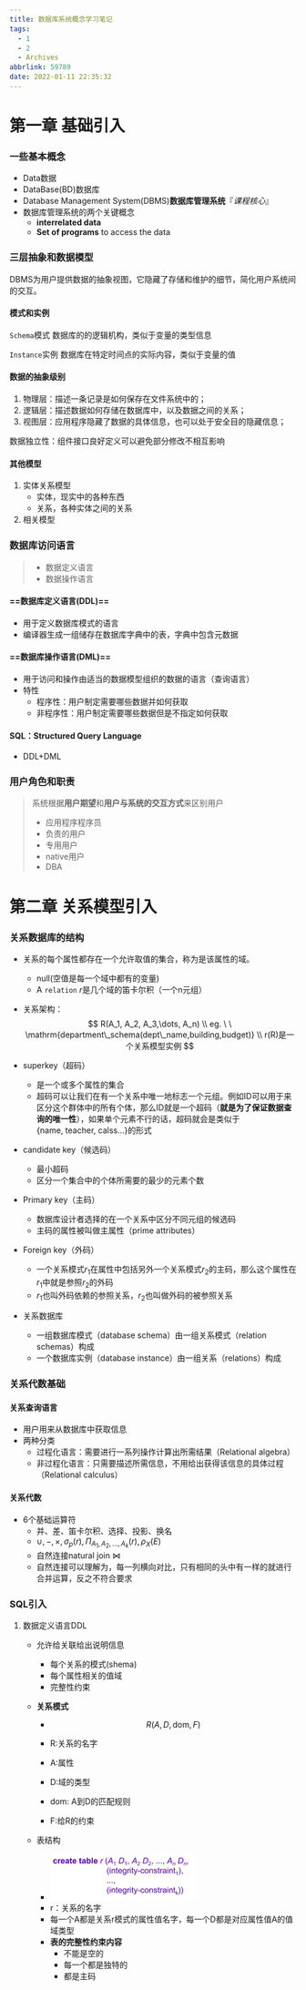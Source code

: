 ```yaml
---
title: 数据库系统概念学习笔记
tags:
  - 1
  - 2
  - Archives
abbrlink: 59789
date: 2022-01-11 22:35:32
---
```


# 第一章 基础引入

### 一些基本概念

- Data数据
- DataBase(BD)数据库
- Database Management System(DBMS)**数据库管理系统**『*课程核心*』
- 数据库管理系统的两个关键概念
  - **interrelated data**
  - **Set of programs** to access the data

### 三层抽象和数据模型

DBMS为用户提供数据的抽象视图，它隐藏了存储和维护的细节，简化用户系统间的交互。

#### 模式和实例

`Schema`模式
数据库的的逻辑机构，类似于变量的类型信息

`Instance`实例
数据库在特定时间点的实际内容，类似于变量的值

#### 数据的抽象级别

1. 物理层：描述一条记录是如何保存在文件系统中的；
2. 逻辑层：描述数据如何存储在数据库中，以及数据之间的关系；
3. 视图层：应用程序隐藏了数据的具体信息，也可以处于安全目的隐藏信息；

数据独立性：组件接口良好定义可以避免部分修改不相互影响

#### 其他模型

1. 实体关系模型
   - 实体，现实中的各种东西
   - 关系，各种实体之间的关系
2. 相关模型

### 数据库访问语言

> - 数据定义语言
> - 数据操作语言

#### ==数据库定义语言(DDL)==

- 用于定义数据库模式的语言
- 编译器生成一组储存在数据库字典中的表，字典中包含元数据

#### ==数据库操作语言(DML)==

- 用于访问和操作由适当的数据模型组织的数据的语言（查询语言）
- 特性
  - 程序性：用户制定需要哪些数据并如何获取
  - 非程序性：用户制定需要哪些数据但是不指定如何获取

#### SQL：Structured Query Language

- DDL+DML

### 用户角色和职责

> 系统根据**用户期望**和**用户与系统的交互方式**来区别用户
>
> - 应用程序程序员
> - 负责的用户
> - 专用用户
> - native用户
> - DBA

# 第二章 关系模型引入

### 关系数据库的结构

- 关系的每个属性都存在一个允许取值的集合，称为是该属性的域。

  - null(空值是每一个域中都有的变量)
  - A `relation` $r$是几个域的笛卡尔积（一个n元组）

- 关系架构：
  $$
  R(A_1, A_2, A_3,\dots, A_n) \\
  eg. \ \ \mathrm{department\_schema(dept\_name,building,budget)} \\
   r(R)是一个关系模型实例
  $$

- superkey（超码）

  - 是一个或多个属性的集合
  - 超码可以让我们在有一个关系中唯一地标志一个元组。例如ID可以用于来区分这个群体中的所有个体，那么ID就是一个超码（**就是为了保证数据查询的唯一性**），如果单个元素不行的话，超码就会是类似于$\{\mathrm{name,\ teacher, \ calss \dots}\}$的形式

- candidate key（候选码）

  - 最小超码
  - 区分一个集合中的个体所需要的最少的元素个数

- Primary key（主码）

  - 数据库设计者选择的在一个关系中区分不同元组的候选码
  - 主码的属性被叫做主属性（prime attributes）

- Foreign key（外码）

  - 一个关系模式$r_1$在属性中包括另外一个关系模式$r_2$的主码，那么这个属性在$r_1$中就是参照$r_2$的外码
  - $r_1$也叫外码依赖的参照关系，$r_2$也叫做外码的被参照关系

- 关系数据库

  - 一组数据库模式（database schema）由一组关系模式（relation schemas）构成
  - 一个数据库实例（database instance）由一组关系（relations）构成

### 关系代数基础

#### 关系查询语言

- 用户用来从数据库中获取信息
- 两种分类
  - 过程化语言：需要进行一系列操作计算出所需结果（Relational algebra）
  - 非过程化语言：只需要描述所需信息，不用给出获得该信息的具体过程（Relational calculus）

#### 关系代数

- 6个基础运算符
  - 并、差、笛卡尔积、选择、投影、换名
  - $\cup,-,\times, \sigma_p(r), \Pi_{A_1,A_2,\dots, A_k}(r), \rho_X(E)$
  - 自然连接natural join $\Join$
  - 自然连接可以理解为，每一列横向对比，只有相同的头中有一样的就进行合并运算，反之不符合要求
  
### SQL引入

1. 数据定义语言DDL

   - 允许给关联给出说明信息

     - 每个关系的模式(shema)
     - 每个属性相关的值域
     - 完整性约束

   - **关系模式**

     - $$
       R(A,D,\mathrm{dom},F)
       $$

     - R:关系的名字

     - A:属性

     - D:域的类型

     - dom: A到D的匹配规则

     - F:给R的约束

   - 表结构

     - <img src="1.png" alt="image-20220121111105380" style="zoom: 25%;" />
     - r：关系的名字
     - 每一个A都是关系r模式的属性值名字，每一个D都是对应属性值A的值域类型
     - **表的完整性约束内容**
       - 不能是空的
       - 每一个都是独特的
       - 都是主码







